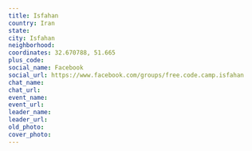 ```yaml
---
title: Isfahan
country: Iran
state: 
city: Isfahan
neighborhood: 
coordinates: 32.670788, 51.665
plus_code:
social_name: Facebook
social_url: https://www.facebook.com/groups/free.code.camp.isfahan
chat_name:
chat_url:
event_name:
event_url:
leader_name:
leader_url:
old_photo: 
cover_photo:
---
```

